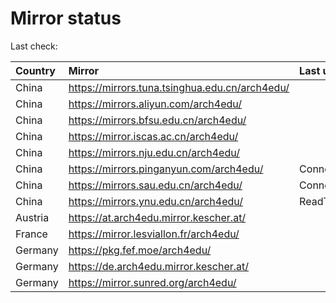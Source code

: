 <script src="./time.js"></script>
# Mirror status
Last check: <script type="text/javascript">localize(1678163132.2957397);</script>

|Country|Mirror|Last update|
|:------|:-----|:----------|
|China|https://mirrors.tuna.tsinghua.edu.cn/arch4edu/|<script type="text/javascript">localize(1678127777);</script>|
|China|https://mirrors.aliyun.com/arch4edu/|<script type="text/javascript">localize(1678127777);</script>|
|China|https://mirrors.bfsu.edu.cn/arch4edu/|<script type="text/javascript">localize(1678127777);</script>|
|China|https://mirror.iscas.ac.cn/arch4edu/|<script type="text/javascript">localize(1678127777);</script>|
|China|https://mirrors.nju.edu.cn/arch4edu/|<script type="text/javascript">localize(1678084479);</script>|
|China|https://mirrors.pinganyun.com/arch4edu/|ConnectionError|
|China|https://mirrors.sau.edu.cn/arch4edu/|ConnectionError|
|China|https://mirrors.ynu.edu.cn/arch4edu/|ReadTimeout|
|Austria|https://at.arch4edu.mirror.kescher.at/|<script type="text/javascript">localize(1678127777);</script>|
|France|https://mirror.lesviallon.fr/arch4edu/|<script type="text/javascript">localize(1678127777);</script>|
|Germany|https://pkg.fef.moe/arch4edu/|<script type="text/javascript">localize(1678127777);</script>|
|Germany|https://de.arch4edu.mirror.kescher.at/|<script type="text/javascript">localize(1678127777);</script>|
|Germany|https://mirror.sunred.org/arch4edu/|<script type="text/javascript">localize(1678127777);</script>|

<script src="./tablefilter/tablefilter.js"></script>
<script src="./table.js"></script>